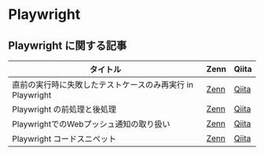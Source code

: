 # Playwright

## Playwright に関する記事

|タイトル|Zenn|Qiita|
|---|---|---|
|直前の実行時に失敗したテストケースのみ再実行 in Playwright|[Zenn](https://zenn.dev/jyoppomu/articles/8d6e4edbdc0627) | [Qiita](https://qiita.com/jyoppomu/items/cabd4e84e069786b1e65) |
|Playwright の前処理と後処理|[Zenn](https://zenn.dev/jyoppomu/articles/bc1a96a3656a59)|[Qiita](https://qiita.com/jyoppomu/items/90e0d59c4b4c030c836b)|
|PlaywrightでのWebプッシュ通知の取り扱い|[Zenn](https://zenn.dev/jyoppomu/articles/da04894174c5f2)|[Qiita](https://qiita.com/jyoppomu/items/08cef803306cdad7791c)|
|Playwright コードスニペット|[Zenn](https://zenn.dev/jyoppomu/articles/1728e285b4c2e5)|[Qiita](https://qiita.com/jyoppomu/items/fab53e0b579d3f18c5ef)|
